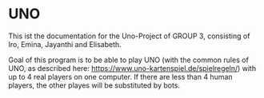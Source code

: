 # UNO

This ist the documentation for the Uno-Project of GROUP 3, consisting of Iro, Emina, Jayanthi and Elisabeth.

Goal of this program is to be able to play UNO (with the common rules of UNO, as described here: https://www.uno-kartenspiel.de/spielregeln/) with up to 4 real players on one computer. If there are less than 4 human players, the other playes will be substituted by bots.



